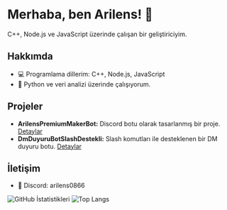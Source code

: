 # Merhaba, ben Arilens! 👋
C++, Node.js ve JavaScript üzerinde çalışan bir geliştiriciyim.

## Hakkımda
- 💻 Programlama dillerim: C++, Node.js, JavaScript
- 🌱 Python ve veri analizi üzerinde çalışıyorum.

## Projeler
- **ArilensPremiumMakerBot:** Discord botu olarak tasarlanmış bir proje. [Detaylar](https://github.com/ArilensOfficial/ArilensPremiumMakerBot)
- **DmDuyuruBotSlashDestekli:** Slash komutları ile desteklenen bir DM duyuru botu. [Detaylar](https://github.com/ArilensOfficial/DmDuyuruBotSlashDestekli)

## İletişim
- 💬 Discord: arilens0866

![GitHub İstatistikleri](https://github-readme-stats.vercel.app/api?username=ArilensOfficial&show_icons=true&theme=radical)
![Top Langs](https://github-readme-stats.vercel.app/api/top-langs/?username=ArilensOfficial&layout=compact&theme=radical)
